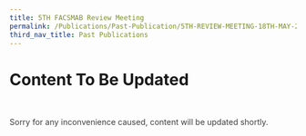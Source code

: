 ```yaml
---
title: 5TH FACSMAB Review Meeting
permalink: /Publications/Past-Publication/5TH-REVIEW-MEETING-18TH-MAY-2007
third_nav_title: Past Publications
---
```

<div class="section-content">
<h1>Content To Be Updated</h1>
<p class="default-title-font" style="color: #333333; margin-right: 0px; margin-bottom: 0px; margin-left: 0px; padding: 0px 0px 1em; border: 0px;">&nbsp;</p><p class="default-content" style="color: #3f3f3f; margin-top: 0px; margin-right: 0px; margin-left: 0px; padding: 0px; border: 0px;">Sorry for any inconvenience caused, content will be updated shortly.</p>
</div>
